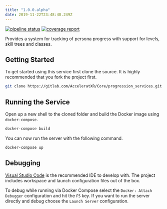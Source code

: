 ```yaml
---
title: "1.0.0.alpha"
date: 2019-11-22T23:48:48.249Z
---
```


[![pipeline status](https://gitlab.com/AcceleratXR/Core/progression_services/badges/master/pipeline.svg)](https://gitlab.com/AcceleratXR/Core/progression_services/commits/master)
[![coverage report](https://gitlab.com/AcceleratXR/Core/progression_services/badges/master/coverage.svg)](https://gitlab.com/AcceleratXR/Core/progression_services/commits/master)

Provides a system for tracking of persona progress with support for levels, skill trees and classes.

## Getting Started

To get started using this service first clone the source. It is highly recommended that you fork the project first.

```bash
git clone https://gitlab.com/AcceleratXR/Core/progression_services.git
```

## Running the Service

Open up a new shell to the cloned folder and build the Docker image using `docker-compose`.

```bash
docker-compose build
```

You can now run the server with the following command.

```bash
docker-compose up
```

## Debugging

[Visual Studio Code](https://code.visualstudio.com/) is the recommended IDE to develop with. The project includes workspace and launch configuration files out of the box.

To debug while running via Docker Compose select the `Docker: Attach Debugger` configuration and hit the `F5` key. If you want to run the server directly and debug choose the `Launch Server` configuration.
